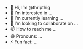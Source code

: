- 👋 Hi, I’m @thripthig
- 👀 I’m interested in ...
- 🌱 I’m currently learning ...
- 💞️ I’m looking to collaborate on ...
- 📫 How to reach me ...
- 😄 Pronouns: ...
- ⚡ Fun fact: ...

<!---
thripthig/thripthig is a ✨ special ✨ repository because its `README.md` (this file) appears on your GitHub profile.
You can click the Preview link to take a look at your changes.
--->
